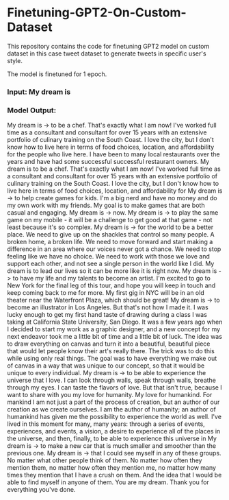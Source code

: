 # Finetuning-GPT2-On-Custom-Dataset
This repository contains the code for finetuning GPT2 model on custom dataset in this case tweet dataset to generate tweets in specific user's style. 

The model is finetuned for 1 epoch.

### Input: My dream is

### Model Output:
My dream is ->  to be a chef. That's exactly what I am now! I've worked full time as a consultant and consultant for over 15 years with an extensive portfolio of culinary training on the South Coast. I love the city, but I don't know how to live here in terms of food choices, location, and affordability for the people who live here. I have been to many local restaurants over the years and have had some successful successful restaurant owners. My dream is to be a chef. That's exactly what I am now! I've worked full time as a consultant and consultant for over 15 years with an extensive portfolio of culinary training on the South Coast. I love the city, but I don't know how to live here in terms of food choices, location, and affordability for
My dream is ->  to help create games for kids. I'm a big nerd and have no money and do my own work with my friends. My goal is to make games that are both casual and engaging.
My dream is ->  now.
My dream is ->  to play the same game on my mobile - it will be a challenge to get good at that game - not least because it's so complex.
My dream is ->  for the world to be a better place. We need to give up on the shackles that control so many people. A broken home, a broken life. We need to move forward and start making a difference in an area where our voices never got a chance. We need to stop feeling like we have no choice. We need to work with those we love and support each other, and not see a single person in the world like I did. My dream is to lead our lives so it can be more like it is right now.
My dream is ->  to have my life and my talents to become an artist. I'm excited to go to New York for the final leg of this tour, and hope you will keep in touch and keep coming back to me for more. My first gig in NYC will be in an old theater near the Waterfront Plaza, which should be great!
My dream is ->  to become an illustrator in Los Angeles. But that's not how I made it. I was lucky enough to get my first hand taste of drawing during a class I was taking at California State University, San Diego. It was a few years ago when I decided to start my work as a graphic designer, and a new concept for my next endeavor took me a little bit of time and a little bit of luck. The idea was to draw everything on canvas and turn it into a beautiful, beautiful piece that would let people know their art's really there. The trick was to do this while using only real things. The goal was to have everything we make out of canvas in a way that was unique to our concept, so that it would be unique to every individual.
My dream is ->  to be able to experience the universe that I love. I can look through walls, speak through walls, breathe through my eyes. I can taste the flavors of love. But that isn't true, because I want to share with you my love for humanity. My love for humankind. For mankind I am not just a part of the process of creation, but an author of our creation as we create ourselves. I am the author of humanity; an author of humankind has given me the possibility to experience the world as well. I've lived in this moment for many, many years: through a series of events, experiences, and events, a vision, a desire to experience all of the places in the universe, and then, finally, to be able to experience this universe in
My dream is ->  to make a new car that is much smaller and smoother than the previous one.
My dream is ->  that I could see myself in any of these groups. No matter what other people think of them. No matter how often they mention them, no matter how often they mention me, no matter how many times they mention that I have a crush on them. And the idea that I would be able to find myself in anyone of them. You are my dream. Thank you for everything you've done.
